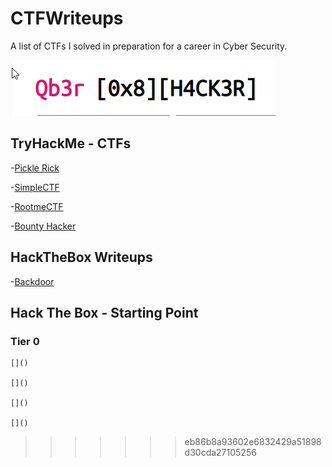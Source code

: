 # CTFWriteups
A list of CTFs I solved in preparation for a career in Cyber Security.

![TryHackMe - Qb3r](https://github.com/Qb3r/CTFWriteups/blob/main/img/TryHackMe%20_%20Qb3r.png)

## TryHackMe - CTFs

  -[Pickle Rick](https://rootissh.in/tryhackme-pickle-rick-ctf-writeup-fc690b7144d3)

  -[SimpleCTF](https://rootissh.in/tryhackme-simple-ctf-writeup-1662f3151357)

  -[RootmeCTF](https://rootissh.in/tryhackme-rootme-ctf-writeup-b08d46ab7880)

  -[Bounty Hacker](https://rootissh.in/tryhackme-bountyhacker-room-8efcaddfb0a3)

## HackTheBox Writeups

  -[Backdoor](https://rootissh.in/tryhackme-bountyhacker-room-8efcaddfb0a3)

## Hack The Box - Starting Point

### Tier 0

	[]()

	[]()

	[]()

	[]()
>>>>>>> eb86b8a93602e6832429a51898d30cda27105256
